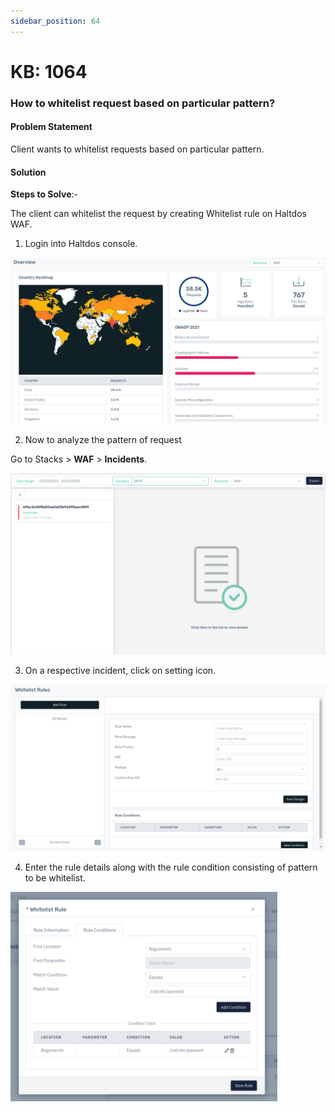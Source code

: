```yaml
---
sidebar_position: 64
---
```


# KB: 1064

### **How to whitelist request based on particular pattern?**

#### **Problem Statement**

Client wants to whitelist requests based on particular pattern.

#### **Solution**

**Steps to Solve**:-

The client can whitelist the request by creating Whitelist rule on Haltdos WAF.

1. Login into Haltdos console.

![kb-1064](/img/waf/v8/kb/kb_1064_overview.png)

2. Now to analyze the pattern of request

Go to Stacks > **WAF** > **Incidents**.

![kb-1064](/img/waf/v8/kb/kb_1064_incident.png)

3. On a respective incident, click on setting icon.

![kb-1064](/img/waf/v8/kb/kb_1064_whitelist.png)

4. Enter the rule details along with the rule condition consisting of pattern to be whitelist.

![kb-1064](/img/waf/v8/kb/kb_1064_whitelist_incident.png)
